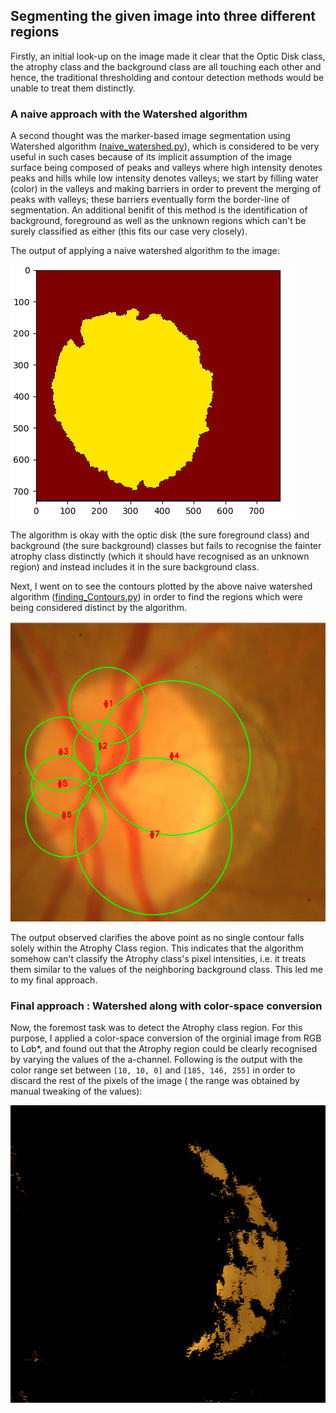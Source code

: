 ## Segmenting the given image into three different regions

Firstly,  an initial look-up on the image made it clear that the Optic Disk class, the atrophy class and the background class are all touching each other and hence, the traditional thresholding and contour detection methods would be unable to treat them distinctly.

### A naive approach with the Watershed algorithm

A second thought was the marker-based image segmentation using Watershed algorithm ([naive_watershed.py](https://github.com/Saurav0074/Advenio/blob/master/naive_watershed.py)), which is considered to be very useful in such cases because of its implicit assumption of the image surface being composed of peaks and valleys where high intensity denotes peaks and hills while low intensity denotes valleys; we start by filling water (color) in the valleys and making barriers in order to prevent the merging of peaks with valleys; these barriers eventually form the border-line of segmentation. An additional benifit of this method is the identification of background, foreground as well as the unknown regions which can't be surely classified as either (this fits our case very closely).

The output of applying a naive watershed algorithm to the image:
 
 ![Naive Watershed result](output.png)
 
 The algorithm is okay with the optic disk (the sure foreground class) and background (the sure background) classes but fails to recognise the fainter atrophy class distinctly (which it should have recognised as an unknown region) and instead includes it in the sure background class.
 
 Next, I went on to see the contours plotted by the above naive watershed algorithm ([finding_Contours.py](https://github.com/Saurav0074/Advenio/blob/master/finding_Contours.py)) in order to find the regions which were being considered distinct by the algorithm. 
 
 ![Contours plotted by the naive watershed algorithm](finding_Contours.png)
 
 The output observed clarifies the above point as no single contour falls solely within the Atrophy Class region. This indicates that the algorithm somehow can't classify the Atrophy class's pixel intensities, i.e. it treats them similar to the values of the neighboring background class. This led me to my final approach.

### Final approach : Watershed along with color-space conversion

Now, the foremost task was to detect the Atrophy class region. For this purpose, I applied a color-space conversion of the orginial image from RGB to L*a*b*, and found out that the Atrophy region could be clearly recognised by varying the values of the a-channel. Following is the output with the color range set between `[10, 10, 0]` and `[185, 146, 255]` in order to discard the rest of the pixels of the image ( the range was obtained by manual tweaking of the values):

![Atrophy region](atrophy.png)


 
